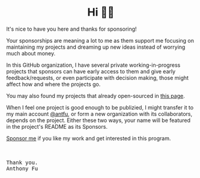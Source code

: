 <h1 align='center'>Hi 👋🏼</h1>

It's nice to have you here and thanks for sponsoring!

Your sponsorships are meaning a lot to me as them support me focusing on maintaining my projects and dreaming up new ideas instead of worrying much about money.

In this GitHub organization, I have several private working-in-progress projects that sponsors can have early access to them and give early feedback/requests, or even participate with decision making, those might affect how and where the projects go.

You may also found my projects that already open-sourced in [this page](https://antfu.me/projects).

When I feel one project is good enough to be publizied, I might transfer it to my main account [@antfu](https://github.com/antfu), or form a new organization with its collaborators, depends on the project. Either these two ways, your name will be featured in the project's README as its Sponsors.

[Sponsor me](https://github.com/sponsors/antfu) if you like my work and get interested in this program.

<br><br>
<samp>Thank you.</samp><br>
<samp>Anthony Fu</samp>


